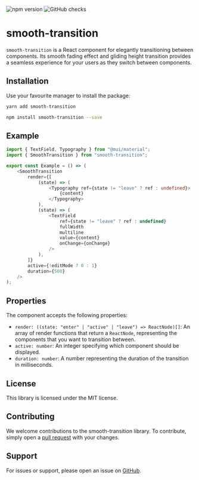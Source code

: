 ![npm version](https://badgen.net/npm/v/smooth-transition?icon=npm&label)
![GitHub checks](https://badgen.net/github/checks/teamrevin/smooth-transition/publish?icon=github&label=GitHub)

# smooth-transition

`smooth-transition` is a React component for elegantly transitioning between components. Its smooth fading effect and gliding height transition provides a seamless experience for your users as they switch between components.

## Installation

Use your favourite manager to install the package:

```sh
yarn add smooth-transition
```

```sh
npm install smooth-transition --save
```

## Example

```ts
import { TextField, Typography } from "@mui/material";
import { SmoothTransition } from "smooth-transition";

export const Example = () => (
    <SmoothTransition
        render={[
            (state) => (
                <Typography ref={state != "leave" ? ref : undefined}>
                    {content}
                </Typography>
            ),
            (state) => (
                <TextField
                    ref={state != "leave" ? ref : undefined}
                    fullWidth
                    multiline
                    value={content}
                    onChange={onChange}
                />
            ),
        ]}
        active={!editMode ? 0 : 1}
        duration={500}
    />
);
```

## Properties

The component accepts the following properties:

-   `render: ((state: "enter" | "active" | "leave") => ReactNode)[]`: An array of render functions that return a `ReactNode`, representing the components that you want to transition between.
-   `active: number`: An integer specifying which component should be displayed.
-   `duration: number`: A number representing the duration of the transition in milliseconds.

## License

This library is licensed under the MIT license.

## Contributing

We welcome contributions to the smooth-transition library. To contribute, simply open a [pull request](https://github.com/teamrevin/smooth-transition/pulls) with your changes.

## Support

For issues or support, please open an issue on [GitHub](https://github.com/teamrevin/smooth-transition/issues).
